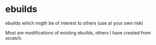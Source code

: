 ebuilds
=======

ebuilds which migth be of interest to others (use at your own risk)

Most are modifications of existing ebuilds, others I have created from scratch.
